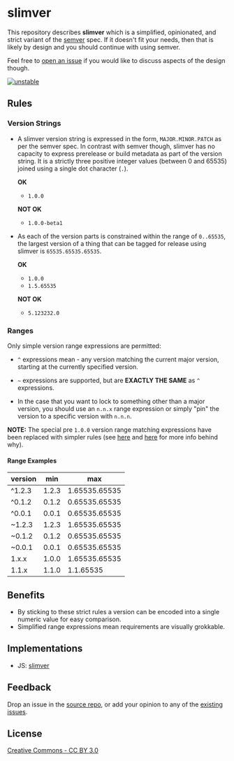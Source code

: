 # slimver

This repository describes __slimver__ which is a simplified, opinionated, and strict variant of the [semver](http://semver.org/) spec.  If it doesn't fit your needs, then that is likely by design and you should continue with using semver.

Feel free to [open an issue](https://github.com/DamonOehlman/slimver-spec/issues) if you would like to discuss aspects of the design though.

[![unstable](https://img.shields.io/badge/stability-unstable-yellowgreen.svg)](https://github.com/dominictarr/stability#unstable)

<div class="app encoder"></div>
<div class="app rangetester"></div>

## Rules

### Version Strings

- A slimver version string is expressed in the form, `MAJOR.MINOR.PATCH` as per the semver spec. In contrast with semver though, slimver has no capacity to express prerelease or build metadata as part of the version string.  It is a strictly three positive integer values (between 0 and 65535) joined using a single dot character (`.`).

  __OK__

  - `1.0.0`

  __NOT OK__

  - `1.0.0-beta1`

- As each of the version parts is constrained within the range of `0..65535`, the largest version of a thing that can be tagged for release using slimver is `65535.65535.65535`.

  __OK__

  - `1.0.0`
  - `1.5.65535`

  __NOT OK__

  - `5.123232.0`

### Ranges

Only simple version range expressions are permitted:

- `^` expressions mean - any version matching the current major version, starting at the currently specified version.

- `~` expressions are supported, but are __EXACTLY THE SAME__ as `^` expressions.

- In the case that you want to lock to something other than a major version, you should use an `n.n.x` range expression or simply "pin" the version to a specific version with `n.n.n`.

__NOTE:__ The special pre `1.0.0` version range matching expressions have been replaced with simpler rules (see [here](https://github.com/DamonOehlman/slimver-spec/issues/2) and [here](https://github.com/dominictarr/semver-ftw/issues/2) for more info behind why).

#### Range Examples

| version | min   | max           |
|---------|-------|---------------|
| ^1.2.3  | 1.2.3 | 1.65535.65535 |
| ^0.1.2  | 0.1.2 | 0.65535.65535 |
| ^0.0.1  | 0.0.1 | 0.65535.65535 |
| ~1.2.3  | 1.2.3 | 1.65535.65535 |
| ~0.1.2  | 0.1.2 | 0.65535.65535 |
| ~0.0.1  | 0.0.1 | 0.65535.65535 |
| 1.x.x   | 1.0.0 | 1.65535.65535 |
| 1.1.x   | 1.1.0 | 1.1.65535     |


## Benefits

- By sticking to these strict rules a version can be encoded into a single numeric value for easy comparison.
- Simplified range expressions mean requirements are visually grokkable.

## Implementations

- JS: [slimver](https://github.com/DamonOehlman/slimver)

## Feedback

Drop an issue in the [source repo](https://github.com/DamonOehlman/slimver-spec), or add your opinion to any of the [existing issues](https://github.com/DamonOehlman/slimver-spec/issues).

## License

[Creative Commons - CC BY 3.0](http://creativecommons.org/licenses/by/3.0/)
